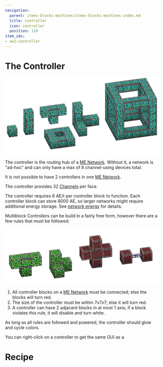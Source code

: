 ```yaml
---
navigation:
  parent: items-blocks-machines/items-blocks-machines-index.md
  title: Controller
  icon: controller
  position: 110
item_ids:
- ae2:controller
---
```

# The Controller

<BlockImage id="controller" scale="4" />

![A picture of some controllers.](../assets/assemblies/controllers.png)

The controller is the routing hub of a [ME Network](../me-network.md).
Without it, a network is "ad-hoc" and can only have a max of 8 channel-using devices total.

It is not possible to have 2 controllers in one [ME Network](../me-network.md).

The controller provides 32 [Channels](../ae2-mechanics/channels.md) per face.

The controller requires 6 AE/t per controller block to
function. Each controller block can store 8000 AE, so larger networks might require additional
energy storage. See [network energy](network-energy.md) for details.

Multiblock Controllers can be build in a fairly free form, however there are a few rules that must be followed:

![The rules](../assets/assemblies/controller_rules.png)

1. All controller blocks on a [ME Network](../me-network.md) must be connected; else the blocks will turn red.
2. The size of the controller must be within 7x7x7; else it will turn red.
3. A controller can have 2 adjacent blocks in at most 1 axis; if a block violates this rule, it will disable and turn white.

As long as all rules are followed and powered, the controller should glow and
cycle colors.

You can right-click on a controller to get the same GUI as a <ItemLink id="network_tool"/>

# Recipe

<RecipeFor id="controller" />